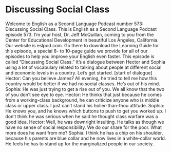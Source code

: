 # Discussing Social Class

Welcome to English as a Second Language Podcast number 573: Discussing Social Class.  This is English as a Second Language Podcast episode 573.  I’m your host, Dr. Jeff McQuillan, coming to you from the Center for Educational Development in beautiful Los Angeles, California.  Our website is eslpod.com.  Go there to download the Learning Guide for this episode, a special 8- to 10-page guide we provide for all of our episodes to help you improve your English even faster.  This episode is called “Discussing Social Class.”  It’s a dialogue between Hector and Sophia using a lot of vocabulary related to talking about people at different social and economic levels in a country.  Let’s get started.  [start of dialogue]  Hector:  Can you believe James?  All evening, he tried to tell me how this country would be better if we had no social classes.  He’s out of his mind.  Sophia:  He was just trying to get a rise out of you.  We all know that the two of you don’t see eye to eye.  Hector:  He thinks that just because he comes from a working-class background, he can criticize anyone who is middle class or upper class.  I just can’t stand his holier-than-thou attitude.  Sophia:  He knows you, and he knows which buttons to push to get you worked up.  I don’t think he was serious when he said he thought class warfare was a good idea.  Hector:  Well, he was downright insulting.  He talks as though we have no sense of social responsibility.  We do our share for the poor.  What more does he want from me?  Sophia:  I think he has a chip on his shoulder, because his parents are blue collar and he now lives in a white-collar world.  He feels he has to stand up for the marginalized people in our society. 